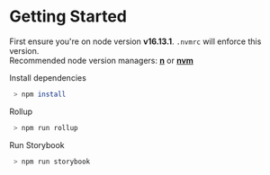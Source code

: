 # Getting Started

First ensure you're on node version **v16.13.1**. `.nvmrc` will enforce this version.  
Recommended node version managers: **[n](https://github.com/tj/n)** or **[nvm](https://github.com/nvm-sh/nvm)**

Install dependencies

```bash
 > npm install
```

Rollup

```bash
 > npm run rollup
```

Run Storybook
```bash
 > npm run storybook
```